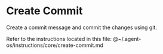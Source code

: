 # Create Commit

Create a commit message and commit the changes using git.

Refer to the instructions located in this file:
@~/.agent-os/instructions/core/create-commit.md
